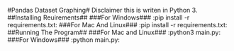#Pandas Dataset Graphing#
Disclaimer this is writen in Python 3.
##Installing Reuirements##
###For Windows###
:pip install -r requirements.txt:
###For Mac And Linux###
:pip install -r requirements.txt:
##Running The Program##
###For Mac and Linux###
:python3 main.py:
###For Windows###
:python main.py:
